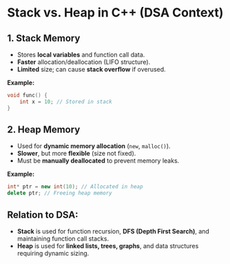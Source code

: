 # **Stack vs. Heap in C++ (DSA Context)**

## 1. **Stack Memory**  
   - Stores **local variables** and function call data.  
   - **Faster** allocation/deallocation (LIFO structure).  
   - **Limited** size; can cause **stack overflow** if overused.  

   **Example:**  
   ```cpp
   void func() {
       int x = 10; // Stored in stack
   }
   ```

## 2. **Heap Memory**  
   - Used for **dynamic memory allocation** (`new`, `malloc()`).  
   - **Slower**, but more **flexible** (size not fixed).  
   - Must be **manually deallocated** to prevent memory leaks.  

   **Example:**  
   ```cpp
   int* ptr = new int(10); // Allocated in heap
   delete ptr; // Freeing heap memory
   ```

## **Relation to DSA:**  
- **Stack** is used for function recursion, **DFS (Depth First Search)**, and maintaining function call stacks.  
- **Heap** is used for **linked lists, trees, graphs**, and data structures requiring dynamic sizing.